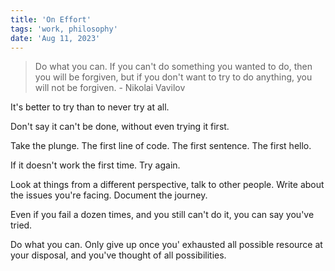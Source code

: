 ```yaml
---
title: 'On Effort'
tags: 'work, philosophy'
date: 'Aug 11, 2023'
---
```


> Do what you can. If you can't do something you wanted to do, then you will be forgiven, but if you don't want to try to do anything, you will not be forgiven. - Nikolai Vavilov

It's better to try than to never try at all.

Don't say it can't be done, without even trying it first.

Take the plunge. The first line of code. The first sentence. The first hello.

If it doesn't work the first time. Try again.

Look at things from a different perspective, talk to other people. Write about the issues you're facing. Document the journey.

Even if you fail a dozen times, and you still can't do it, you can say you've tried.

Do what you can. Only give up once you' exhausted all possible resource at your disposal, and you've thought of all possibilities.
